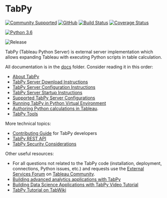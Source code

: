 # TabPy

[![Community Supported](https://img.shields.io/badge/Support%20Level-Community%20Supported-457387.svg)](https://www.tableau.com/support-levels-it-and-developer-tools)
[![GitHub](https://img.shields.io/badge/license-MIT-brightgreen.svg)](https://raw.githubusercontent.com/Tableau/TabPy/master/LICENSE)
[![Build Status](https://img.shields.io/travis/com/tableau/TabPy.svg)](https://travis-ci.com/tableau/TabPy?branch=master)
[![Coverage Status](https://img.shields.io/coveralls/github/tableau/TabPy.svg)](https://coveralls.io/github/tableau/TabPy)

[![Python 3.6](https://img.shields.io/badge/python-3.6-blue.svg)](https://www.python.org/downloads/release/python-360/)

![Release](https://img.shields.io/github/release/tableau/TabPy.svg)

TabPy (Tableau Python Server) is external server implementation which allows
expanding Tableau with executing Python scripts in table calculation.

All documentation is in the [docs](docs) folder. Consider reading it in this
order:

* [About TabPy](docs/about.md)
* [TabPy Server Download Instructions](docs/server-download.md)
* [TabPy Server Configuration Instructions](docs/server-config.md)
* [TabPy Server Startup Instructions](docs/server-startup.md)
* [Supported TabPy Server Configurations](docs/server-configurations.md)
* [Running TabPy in Python Virtual Environment](docs/tabpy-virtualenv.md)
* [Authoring Python calculations in Tableau](docs/TableauConfiguration.md).
* [TabPy Tools](docs/tabpy-tools.md)

More technical topics:

* [Contributing Guide](CONTRIBUTING.md) for TabPy developers
* [TabPy REST API](docs/server-rest.md)
* [TabPy Security Considerations](docs/security.md)

Other useful resources:

* For all questions not related to the TabPy code (installation, deployment,
  connections, Python issues, etc.) and requests use the
  [External Services Forum](https://community.tableau.com/community/forums/externalservices)
  on [Tableau Community](https://community.tableau.com).
* [Building advanced analytics applications with TabPy](https://www.tableau.com/about/blog/2017/1/building-advanced-analytics-applications-tabpy-64916)
* [Building Data Science Applications with TabPy Video Tutorial](https://youtu.be/nRtOMTnBz_Y)
* [TabPy Tutorial on TabWiki](https://community.tableau.com/docs/DOC-10856)
